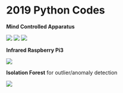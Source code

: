 # 2019 Python Codes  
  
<b>Mind Controlled Apparatus</b>    

<img src=https://github.com/RubensZimbres/Repo-2019/blob/master/Mind-Controlled-Apparatus/Pics/muse0.JPG>

<img src=https://github.com/RubensZimbres/Repo-2019/blob/master/Mind-Controlled-Apparatus/Pics/muse2.JPG>  

<img src=https://github.com/RubensZimbres/Repo-2019/blob/master/Mind-Controlled-Apparatus/Pics/MRI_reconstruction.png>  

<b>Infrared Raspberry Pi3</b>  

<img src=https://github.com/RubensZimbres/Repo-2019/blob/master/Raspberry-Infrared/Pics/rasp_2_infrared.png>  

<b>Isolation Forest</b> for outlier/anomaly detection  

<img src=https://github.com/RubensZimbres/Repo-2019/blob/master/Pics/isolation.jpg>  
